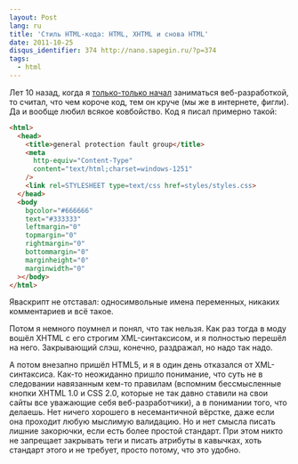 ```yaml
---
layout: Post
lang: ru
title: 'Стиль HTML-кода: HTML, XHTML и снова HTML'
date: 2011-10-25
disqus_identifier: 374 http://nano.sapegin.ru/?p=374
tags:
  - html
---
```


Лет 10 назад, когда я [только-только начал](http://museum.sapegin.ru/) заниматься веб-разработкой, то считал, что чем короче код, тем он круче (мы же в интернете, фигли). Да и вообще любил всякое ковбойство. Код я писал примерно такой:

```html
<html>
  <head>
    <title>general protection fault group</title>
    <meta
      http-equiv="Content-Type"
      content="text/html;charset=windows-1251"
    />
    <link rel=STYLESHEET type=text/css href=styles/styles.css>
  </head>
  <body
    bgcolor="#666666"
    text="#333333"
    leftmargin="0"
    topmargin="0"
    rightmargin="0"
    bottommargin="0"
    marginheight="0"
    marginwidth="0"
  ></body>
</html>
```

Яваскрипт не отставал: односимвольные имена переменных, никаких комментариев и всё такое.

Потом я немного поумнел и понял, что так нельзя. Как раз тогда в моду вошёл XHTML с его строгим XML-синтаксисом, и я полностью перешёл на него. Закрывающий слэш, конечно, раздражал, но надо так надо.

А потом внезапно пришёл HTML5, и я в один день отказался от XML-синтаксиса. Как-то неожиданно пришло понимание, что суть не в следовании навязанным кем-то правилам (вспомним бессмысленные кнопки XHTML 1.0 и CSS 2.0, которые не так давно ставили на свои сайты все уважающие себя веб-разработчики), а в понимании того, что делаешь. Нет ничего хорошего в несемантичной вёрстке, даже если она проходит любую мыслимую валидацию. Но и нет смысла писать лишние закорючки, если есть более простой стандарт. При этом никто не запрещает закрывать теги и писать атрибуты в кавычках, хоть стандарт этого и не требует, просто потому, что это удобно.
